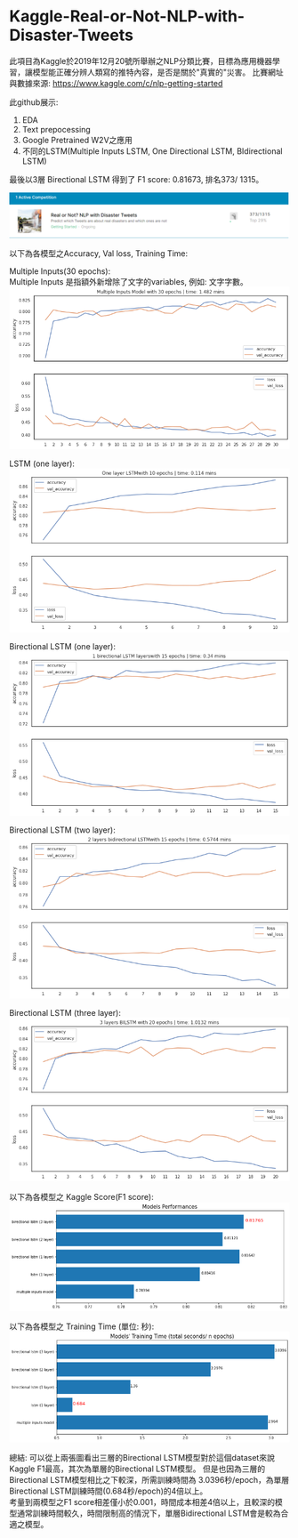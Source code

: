 # Kaggle-Real-or-Not-NLP-with-Disaster-Tweets

此項目為Kaggle於2019年12月20號所舉辦之NLP分類比賽，目標為應用機器學習，讓模型能正確分辨人類寫的推特內容，是否是關於"真實的"災害。
比賽網址與數據來源: https://www.kaggle.com/c/nlp-getting-started


此github展示:  
1. EDA  
2. Text prepocessing  
3. Google Pretrained W2V之應用  
4. 不同的LSTM(Multiple Inputs LSTM, One Directional LSTM, BIdirectional LSTM)  

最後以3層 Birectional LSTM 得到了 F1 score: 0.81673, 排名373/ 1315。

![image](https://github.com/chunhan-c/Kaggle-Real-or-Not-NLP-with-Disaster-Tweets/blob/master/Rank%20of%20Real%20or%20Not.png)

以下為各模型之Accuracy, Val loss, Training Time:  

Multiple Inputs(30 epochs):  
Multiple Inputs 是指額外新增除了文字的variables, 例如: 文字字數。
![image](https://github.com/chunhan-c/Kaggle-Real-or-Not-NLP-with-Disaster-Tweets/blob/master/multiple_inputs_30e.png)

LSTM (one layer):  
![image](https://github.com/chunhan-c/Kaggle-Real-or-Not-NLP-with-Disaster-Tweets/blob/master/one_d_lstm_1y_10e.png)

Birectional LSTM (one layer):  
![image](https://github.com/chunhan-c/Kaggle-Real-or-Not-NLP-with-Disaster-Tweets/blob/master/bi_1y_15e.png)

Birectional LSTM (two layer):  
![image](https://github.com/chunhan-c/Kaggle-Real-or-Not-NLP-with-Disaster-Tweets/blob/master/bi_2y_15e.png)

Birectional LSTM (three layer):  
![image](https://github.com/chunhan-c/Kaggle-Real-or-Not-NLP-with-Disaster-Tweets/blob/master/bi_3y_20e.png)  
  
  
以下為各模型之 Kaggle Score(F1 score):
![image](https://github.com/chunhan-c/Kaggle-Real-or-Not-NLP-with-Disaster-Tweets/blob/master/models_scores.png)  
  
  
以下為各模型之 Training Time (單位: 秒):
![image](https://github.com/chunhan-c/Kaggle-Real-or-Not-NLP-with-Disaster-Tweets/blob/master/trainings_times.png)


總結:
可以從上兩張圖看出三層的Birectional LSTM模型對於這個dataset來說 Kaggle F1最高，其次為單層的Birectional LSTM模型。
但是也因為三層的Birectional LSTM模型相比之下較深，所需訓練時間為 3.0396秒/epoch，為單層Birectional LSTM訓練時間(0.684秒/epoch)的4倍以上。  
考量到兩模型之F1 score相差僅小於0.001，時間成本相差4倍以上，且較深的模型通常訓練時間較久，時間限制高的情況下，單層Bidirectional LSTM會是較為合適之模型。



